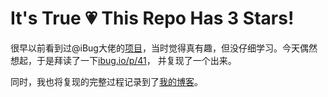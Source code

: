 # It's True 💗 This Repo Has 3 Stars!

很早以前看到过@iBug大佬的[项目](https://github.com/iBug/This-Repo-Has-572-Stars)，当时觉得真有趣，但没仔细学习。今天偶然想起，于是拜读了一下[ibug.io/p/41](https://ibug.io/p/41)，
并复现了一个出来。

同时，我也将复现的完整过程记录到了[我的博客](https://blog.fyz666.xyz/blog/9506/)。